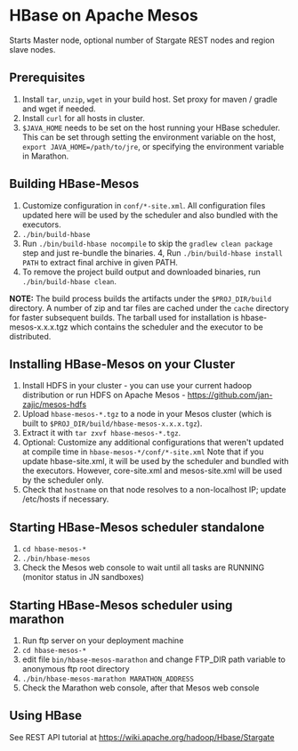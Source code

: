 HBase on Apache Mesos
======================

Starts Master node, optional number of Stargate REST nodes and region slave nodes.

Prerequisites
--------------------------
1. Install `tar`, `unzip`, `wget` in your build host. Set proxy for maven / gradle and wget if needed.
2. Install `curl` for all hosts in cluster.
3. `$JAVA_HOME` needs to be set on the host running your HBase scheduler. This can be set through setting the environment variable on the host, `export JAVA_HOME=/path/to/jre`, or specifying the environment variable in Marathon.

Building HBase-Mesos
--------------------------
1. Customize configuration in `conf/*-site.xml`. All configuration files updated here will be used by the scheduler and also bundled with the executors.
2. `./bin/build-hbase`
3. Run `./bin/build-hbase nocompile` to skip the `gradlew clean package` step and just re-bundle the binaries.
4, Run `./bin/build-hbase install PATH` to extract final archive in given PATH.
5. To remove the project build output and downloaded binaries, run `./bin/build-hbase clean`.

**NOTE:** The build process builds the artifacts under the `$PROJ_DIR/build` directory.  A number of zip and tar files are cached under the `cache` directory for faster subsequent builds.   The tarball used for installation is hbase-mesos-x.x.x.tgz which contains the scheduler and the executor to be distributed.

Installing HBase-Mesos on your Cluster
--------------------------
1. Install HDFS in your cluster - you can use your current hadoop distribution or run HDFS on Apache Mesos - https://github.com/jan-zajic/mesos-hdfs
2. Upload `hbase-mesos-*.tgz` to a node in your Mesos cluster (which is built to `$PROJ_DIR/build/hbase-mesos-x.x.x.tgz`).
2. Extract it with `tar zxvf hbase-mesos-*.tgz`.
3. Optional: Customize any additional configurations that weren't updated at compile time in `hbase-mesos-*/conf/*-site.xml` Note that if you update hbase-site.xml, it will be used by the scheduler and bundled with the executors. However, core-site.xml and mesos-site.xml will be used by the scheduler only.
4. Check that `hostname` on that node resolves to a non-localhost IP; update /etc/hosts if necessary.

Starting HBase-Mesos scheduler standalone
--------------------------
1. `cd hbase-mesos-*`
2. `./bin/hbase-mesos`
3. Check the Mesos web console to wait until all tasks are RUNNING (monitor status in JN sandboxes)

Starting HBase-Mesos scheduler using marathon
--------------------------
1. Run ftp server on your deployment machine
2. `cd hbase-mesos-*`
3. edit file `bin/hbase-mesos-marathon` and change FTP_DIR path variable to anonymous ftp root directory
4. `./bin/hbase-mesos-marathon MARATHON_ADDRESS`
5. Check the Marathon web console, after that Mesos web console

Using HBase
--------------------------
See REST API tutorial at https://wiki.apache.org/hadoop/Hbase/Stargate
